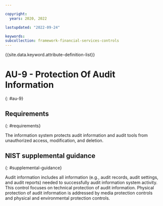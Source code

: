 ```yaml
---

copyright:
  years: 2020, 2022

lastupdated: "2022-09-24"

keywords: 
subcollection: framework-financial-services-controls
---
```


{{site.data.keyword.attribute-definition-list}}

         
# AU-9 - Protection Of Audit Information
{: #au-9}

## Requirements
{: #requirements}

The information system protects audit information and audit tools from unauthorized access, modification, and deletion.

## NIST supplemental guidance
{: #supplemental-guidance}

Audit information includes all information (e.g., audit records, audit settings, and audit reports) needed to successfully audit information system activity. This control focuses on technical protection of audit information. Physical protection of audit information is addressed by media protection controls and physical and environmental protection controls.

